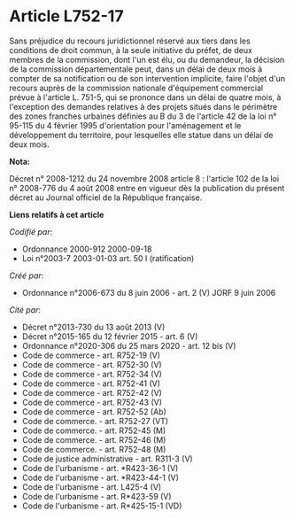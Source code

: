 # Article L752-17

Sans préjudice du recours juridictionnel réservé aux tiers dans les conditions de droit commun, à la seule initiative du
préfet, de deux membres de la commission, dont l'un est élu, ou du demandeur, la décision de la commission départementale
peut, dans un délai de deux mois à compter de sa notification ou de son intervention implicite, faire l'objet d'un recours
auprès de la commission nationale d'équipement commercial prévue à l'article L. 751-5, qui se prononce dans un délai de
quatre mois, à l'exception des demandes relatives à des projets situés dans le périmètre des zones franches urbaines définies
au B du 3 de l'article 42 de la loi n° 95-115 du 4 février 1995 d'orientation pour l'aménagement et le développement du
territoire, pour lesquelles elle statue dans un délai de deux mois.

**Nota:**

Décret n° 2008-1212 du 24 novembre 2008 article 8 : l'article 102 de la loi n° 2008-776 du 4 août 2008 entre en vigueur dès
la publication du présent décret au Journal officiel de la République française.

**Liens relatifs à cet article**

_Codifié par_:

  - Ordonnance 2000-912 2000-09-18
  - Loi n°2003-7 2003-01-03 art. 50 I (ratification)

_Créé par_:

  - Ordonnance n°2006-673 du 8 juin 2006 - art. 2 (V) JORF 9 juin 2006

_Cité par_:

  - Décret n°2013-730 du 13 août 2013 (V)
  - Décret n°2015-165 du 12 février 2015 - art. 6 (V)
  - Ordonnance n°2020-306 du 25 mars 2020 - art. 12 bis (V)
  - Code de commerce - art. R752-19 (V)
  - Code de commerce - art. R752-30 (V)
  - Code de commerce - art. R752-34 (V)
  - Code de commerce - art. R752-41 (V)
  - Code de commerce - art. R752-42 (V)
  - Code de commerce - art. R752-43 (V)
  - Code de commerce - art. R752-52 (Ab)
  - Code de commerce. - art. R752-27 (VT)
  - Code de commerce. - art. R752-45 (M)
  - Code de commerce. - art. R752-46 (M)
  - Code de commerce. - art. R752-48 (M)
  - Code de justice administrative - art. R311-3 (V)
  - Code de l'urbanisme - art. *R423-36-1 (V)
  - Code de l'urbanisme - art. *R423-44-1 (V)
  - Code de l'urbanisme - art. L425-4 (V)
  - Code de l'urbanisme - art. R*423-59 (V)
  - Code de l'urbanisme - art. R*425-15-1 (VD)

